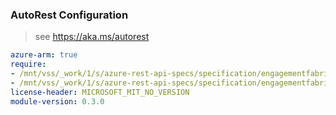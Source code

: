 ### AutoRest Configuration

> see https://aka.ms/autorest

``` yaml
azure-arm: true
require:
- /mnt/vss/_work/1/s/azure-rest-api-specs/specification/engagementfabric/resource-manager/readme.md
- /mnt/vss/_work/1/s/azure-rest-api-specs/specification/engagementfabric/resource-manager/readme.go.md
license-header: MICROSOFT_MIT_NO_VERSION
module-version: 0.3.0

```